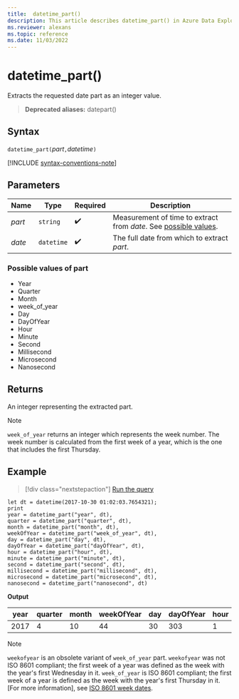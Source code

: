 ```yaml
---
title:  datetime_part()
description: This article describes datetime_part() in Azure Data Explorer.
ms.reviewer: alexans
ms.topic: reference
ms.date: 11/03/2022
---
```

# datetime_part()

Extracts the requested date part as an integer value.

> **Deprecated aliases:** datepart()

## Syntax

`datetime_part(`*part*`,`*datetime*`)`

[!INCLUDE [syntax-conventions-note](../includes/syntax-conventions-note.md)]

## Parameters

| Name | Type | Required | Description |
|--|--|--|--|
| *part* | `string` |  :heavy_check_mark: | Measurement of time to extract from *date*. See [possible values](#possible-values-of-part).|
| *date* | `datetime` |  :heavy_check_mark: | The full date from which to extract *part*. |

### Possible values of part

* Year
* Quarter
* Month
* week_of_year
* Day
* DayOfYear
* Hour
* Minute
* Second
* Millisecond
* Microsecond
* Nanosecond

## Returns

An integer representing the extracted part.

> [!NOTE]
> `week_of_year` returns an integer which represents the week number. The week number is calculated from the first week of a year, which is the one that includes the first Thursday.

## Example

> [!div class="nextstepaction"]
> <a href="https://dataexplorer.azure.com/clusters/help/databases/Samples?query=H4sIAAAAAAAAA3XPTQqDMBAF4L2nCK4UtCTaVrD0DF13JcGMGKqJTSPF29efRgPG7XvfzDANaMQ0uiNGNWjeQpBgksUExylGmOQ4yXF6yq6Xc5qQ8Ia8TnGhkTcAVdZU0VGlA39K/WhcGEbeux8jcKB/YVwrha73ao6N+QK8HtXTeXPqClkV9m1Ghz0cQ6s/WrdWxtayd7ApXT/gotfgeGHOjfpAKQXbqyXfdjUNP6JWuflSyWO/lsYLKg751i36B5qEtWAcAgAA" target="_blank">Run the query</a>

```kusto
let dt = datetime(2017-10-30 01:02:03.7654321); 
print 
year = datetime_part("year", dt),
quarter = datetime_part("quarter", dt),
month = datetime_part("month", dt),
weekOfYear = datetime_part("week_of_year", dt),
day = datetime_part("day", dt),
dayOfYear = datetime_part("dayOfYear", dt),
hour = datetime_part("hour", dt),
minute = datetime_part("minute", dt),
second = datetime_part("second", dt),
millisecond = datetime_part("millisecond", dt),
microsecond = datetime_part("microsecond", dt),
nanosecond = datetime_part("nanosecond", dt)
```

**Output**

|year|quarter|month|weekOfYear|day|dayOfYear|hour|minute|second|millisecond|microsecond|nanosecond|
|---|---|---|---|---|---|---|---|---|---|---|---|
|2017|4|10|44|30|303|1|2|3|765|765432|765432100|

> [!NOTE]
> `weekofyear` is an obsolete variant of `week_of_year` part. `weekofyear` was not ISO 8601 compliant; the first week of a year was defined as the week with the year's first Wednesday in it.
> `week_of_year` is ISO 8601 compliant; the first week of a year is defined as the week with the year's first Thursday in it. [For more information], see [ISO 8601 week dates](https://en.wikipedia.org/wiki/ISO_8601#Week_dates).
